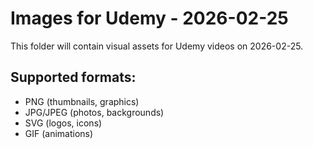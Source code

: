# Images for Udemy - 2026-02-25

This folder will contain visual assets for Udemy videos on 2026-02-25.

## Supported formats:
- PNG (thumbnails, graphics)
- JPG/JPEG (photos, backgrounds)
- SVG (logos, icons)
- GIF (animations)
